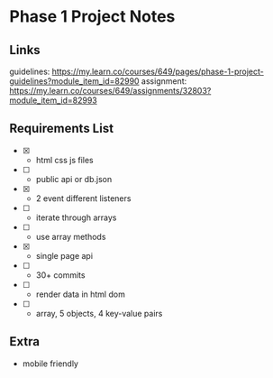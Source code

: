 # Phase 1 Project Notes

## Links
guidelines: https://my.learn.co/courses/649/pages/phase-1-project-guidelines?module_item_id=82990
assignment: https://my.learn.co/courses/649/assignments/32803?module_item_id=82993 

## Requirements List

- [X] - html css js files

- [ ] - public api or db.json
- [X] - 2 event different listeners
- [ ] - iterate through arrays
- [ ] - use array methods
- [X] - single page api
- [ ] - 30+ commits
- [ ] - render data in html dom
- [ ] - array, 5 objects, 4 key-value pairs

## Extra

- mobile friendly
